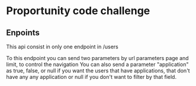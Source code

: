 # Proportunity code challenge

## Enpoints
This api consist in only one endpoint in /users

To this endpoint you can send two parameters by url parameters page and limit, to control the navigation
You can also send a parameter "application" as true, false, or null if you want the users that have applications, that don't have any any application or null if you don't want to filter by that field.
